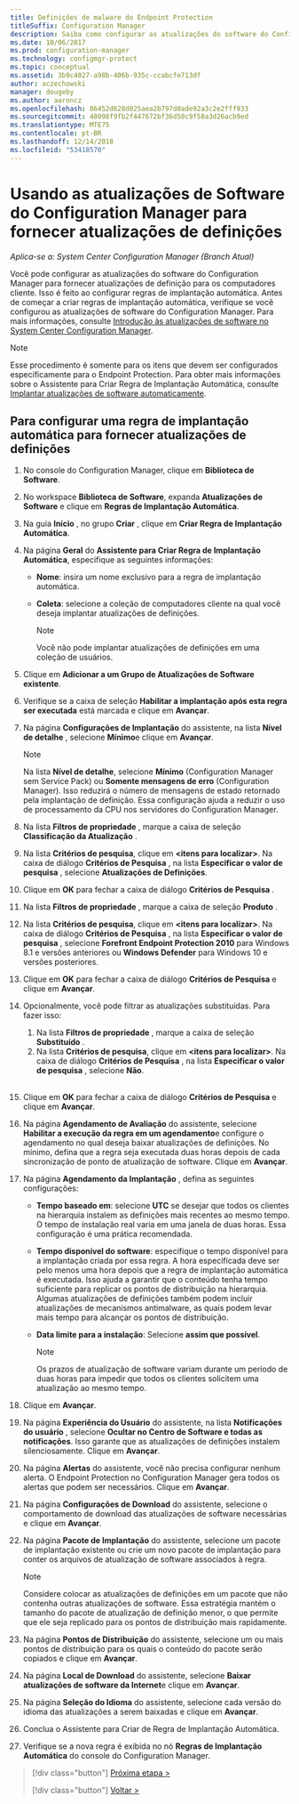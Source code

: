 ```yaml
---
title: Definições de malware do Endpoint Protection
titleSuffix: Configuration Manager
description: Saiba como configurar as atualizações do software do Configuration Manager para fornecer atualizações de definição para os computadores cliente.
ms.date: 10/06/2017
ms.prod: configuration-manager
ms.technology: configmgr-protect
ms.topic: conceptual
ms.assetid: 3b9c4027-a98b-406b-935c-ccabcfe713df
author: aczechowski
manager: dougeby
ms.author: aaroncz
ms.openlocfilehash: 86452d628d025aea2b797d0ade92a3c2e2fff933
ms.sourcegitcommit: 48098f9fb2f447672bf36d50c9f58a3d26acb9ed
ms.translationtype: MTE75
ms.contentlocale: pt-BR
ms.lasthandoff: 12/14/2018
ms.locfileid: "53418570"
---
```

#  <a name="using-configuration-manager-software-updates-to-deliver-definition-updates"></a>Usando as atualizações de Software do Configuration Manager para fornecer atualizações de definições

*Aplica-se a: System Center Configuration Manager (Branch Atual)*


 Você pode configurar as atualizações do software do Configuration Manager para fornecer atualizações de definição para os computadores cliente. Isso é feito ao configurar regras de implantação automática. Antes de começar a criar regras de implantação automática, verifique se você configurou as atualizações de software do Configuration Manager. Para mais informações, consulte [Introdução às atualizações de software no System Center Configuration Manager](/sccm/sum/understand/software-updates-introduction).

> [!NOTE]
>  Esse procedimento é somente para os itens que devem ser configurados especificamente para o Endpoint Protection. Para obter mais informações sobre o Assistente para Criar Regra de Implantação Automática, consulte [Implantar atualizações de software automaticamente](/sccm/sum/deploy-use/automatically-deploy-software-updates).

## <a name="to-configure-an-automatic-deployment-rule-to-deliver-definition-updates"></a>Para configurar uma regra de implantação automática para fornecer atualizações de definições

1. No console do Configuration Manager, clique em **Biblioteca de Software**.

2. No workspace **Biblioteca de Software**, expanda **Atualizações de Software** e clique em **Regras de Implantação Automática**.

3. Na guia **Início** , no grupo **Criar** , clique em **Criar Regra de Implantação Automática**.

4. Na página **Geral** do **Assistente para Criar Regra de Implantação Automática**, especifique as seguintes informações:

   -   **Nome**: insira um nome exclusivo para a regra de implantação automática.

   -   **Coleta**: selecione a coleção de computadores cliente na qual você deseja implantar atualizações de definições.

       > [!NOTE]
       >  Você não pode implantar atualizações de definições em uma coleção de usuários.

5. Clique em **Adicionar a um Grupo de Atualizações de Software existente**.

6. Verifique se a caixa de seleção  **Habilitar a implantação após esta regra ser executada** está marcada e clique em **Avançar**.

7. Na página **Configurações de Implantação** do assistente, na lista **Nível de detalhe** , selecione **Mínimo**e clique em **Avançar**.

   > [!NOTE]
   >  Na lista **Nível de detalhe**, selecione **Mínimo** (Configuration Manager sem Service Pack) ou **Somente mensagens de erro** (Configuration Manager). Isso reduzirá o número de mensagens de estado retornado pela implantação de definição. Essa configuração ajuda a reduzir o uso de processamento da CPU nos servidores do Configuration Manager.

8. Na lista **Filtros de propriedade** , marque a caixa de seleção **Classificação da Atualização** .

9. Na lista **Critérios de pesquisa**, clique em **<itens para localizar\>**. Na caixa de diálogo **Critérios de Pesquisa** , na lista **Especificar o valor de pesquisa** , selecione **Atualizações de Definições**.

10. Clique em **OK** para fechar a caixa de diálogo **Critérios de Pesquisa** .

11. Na lista **Filtros de propriedade** , marque a caixa de seleção **Produto** .

12. Na lista **Critérios de pesquisa**, clique em **<itens para localizar\>**. Na caixa de diálogo **Critérios de Pesquisa** , na lista **Especificar o valor de pesquisa** , selecione **Forefront Endpoint Protection 2010** para Windows 8.1 e versões anteriores ou **Windows Defender** para Windows 10 e versões posteriores.

13. Clique em **OK** para fechar a caixa de diálogo **Critérios de Pesquisa** e clique em **Avançar**.

14. Opcionalmente, você pode filtrar as atualizações substituídas.   Para fazer isso:
    1.  Na lista **Filtros de propriedade** , marque a caixa de seleção **Substituído** .
    2.  Na lista **Critérios de pesquisa**, clique em **<itens para localizar\>**. Na caixa de diálogo **Critérios de Pesquisa** , na lista **Especificar o valor de pesquisa** , selecione **Não**.  <br><br>

15. Clique em **OK** para fechar a caixa de diálogo **Critérios de Pesquisa** e clique em **Avançar**.

16. Na página **Agendamento de Avaliação** do assistente, selecione **Habilitar a execução da regra em um agendamento**e configure o agendamento no qual deseja baixar atualizações de definições. No mínimo, defina que a regra seja executada duas horas depois de cada sincronização de ponto de atualização de software. Clique em **Avançar**.

17. Na página **Agendamento da Implantação** , defina as seguintes configurações:

    -   **Tempo baseado em**: selecione **UTC** se desejar que todos os clientes na hierarquia instalem as definições mais recentes ao mesmo tempo. O tempo de instalação real varia em uma janela de duas horas. Essa configuração é uma prática recomendada.

    -   **Tempo disponível do software**: especifique o tempo disponível para a implantação criada por essa regra. A hora especificada deve ser pelo menos uma hora depois que a regra de implantação automática é executada. Isso ajuda a garantir que o conteúdo tenha tempo suficiente para replicar os pontos de distribuição na hierarquia. Algumas atualizações de definições também podem incluir atualizações de mecanismos antimalware, as quais podem levar mais tempo para alcançar os pontos de distribuição.

    -   **Data limite para a instalação**: Selecione **assim que possível**.

        > [!NOTE]
        >  Os prazos de atualização de software variam durante um período de duas horas para impedir que todos os clientes solicitem uma atualização ao mesmo tempo.

18. Clique em **Avançar**.

19. Na página **Experiência do Usuário** do assistente, na lista **Notificações do usuário** , selecione **Ocultar no Centro de Software e todas as notificações**.   Isso garante que as atualizações de definições instalem silenciosamente. Clique em **Avançar**.

20. Na página **Alertas** do assistente, você não precisa configurar nenhum alerta. O Endpoint Protection no Configuration Manager gera todos os alertas que podem ser necessários. Clique em **Avançar**.

21. Na página **Configurações de Download** do assistente, selecione o comportamento de download das atualizações de software necessárias e clique em **Avançar**.

22. Na página **Pacote de Implantação** do assistente, selecione um pacote de implantação existente ou crie um novo pacote de implantação para conter os arquivos de atualização de software associados à regra.

    > [!NOTE]
    >  Considere colocar as atualizações de definições em um pacote que não contenha outras atualizações de software. Essa estratégia mantém o tamanho do pacote de atualização de definição menor, o que permite que ele seja replicado para os pontos de distribuição mais rapidamente.

23. Na página **Pontos de Distribuição** do assistente, selecione um ou mais pontos de distribuição para os quais o conteúdo do pacote serão copiados e clique em **Avançar**.

24. Na página **Local de Download** do assistente, selecione **Baixar atualizações de software da Internet**e clique em **Avançar**.

25. Na página **Seleção do Idioma** do assistente, selecione cada versão do idioma das atualizações a serem baixadas e clique em **Avançar**.

26. Conclua o Assistente para Criar de Regra de Implantação Automática.

27. Verifique se a nova regra é exibida no nó **Regras de Implantação Automática** do console do Configuration Manager.


> [!div class="button"]
> [Próxima etapa >](endpoint-antimalware-policies.md)
> 
> [!div class="button"]
> [Voltar >](endpoint-configure-alerts.md)
